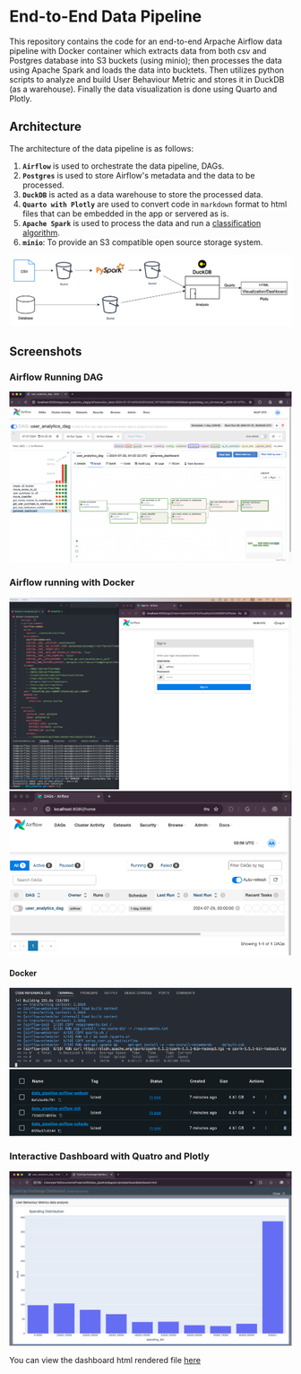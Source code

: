 # End-to-End Data Pipeline

This repository contains the code for an end-to-end Arpache Airflow data pipeline with Docker container which extracts data from both csv and Postgres database into S3 buckets (using minio); then processes the data using Apache Spark and loads the data into bucktets. Then utilizes python scripts to analyze and build User Behaviour Metric and stores it in DuckDB (as a warehouse). Finally the data visualization is done using Quarto and Plotly.

## Architecture

The architecture of the data pipeline is as follows:

1. **`Airflow`** is used to orchestrate the data pipeline, DAGs.
2. **`Postgres`** is used to store Airflow's metadata and the data to be processed.
3. **`DuckDB`** is acted as a data warehouse to store the processed data.
4. **`Quarto with Plotly`** are used to convert code in `markdown` format to html files that can be embedded in the app or servered as is.
5. **`Apache Spark`** is used to process the data and run a [classification algorithm](./dags/scripts/spark/random_text_classification.py).
6. **`minio`**: To provide an S3 compatible open source storage system.


![flowchart](./screenshots/airflow_flowchart.png)

## Screenshots

### Airflow Running DAG
![Dag](./screenshots/dag.png)

### Airflow running with Docker
![airflow](./screenshots/airflow.png)
![airflow_dag](./screenshots/airflow_dag.png)

#### Docker
![docker_compose_build](./screenshots/docker_compose_build.png)
![docker_images](./screenshots/docker_images.png)

### Interactive Dashboard with Quatro and Plotly
![dashboard](./screenshots/dashboard.png)

You can view the dashboard html rendered file [here](./dags/scripts/dashboard/dashboard.html)

